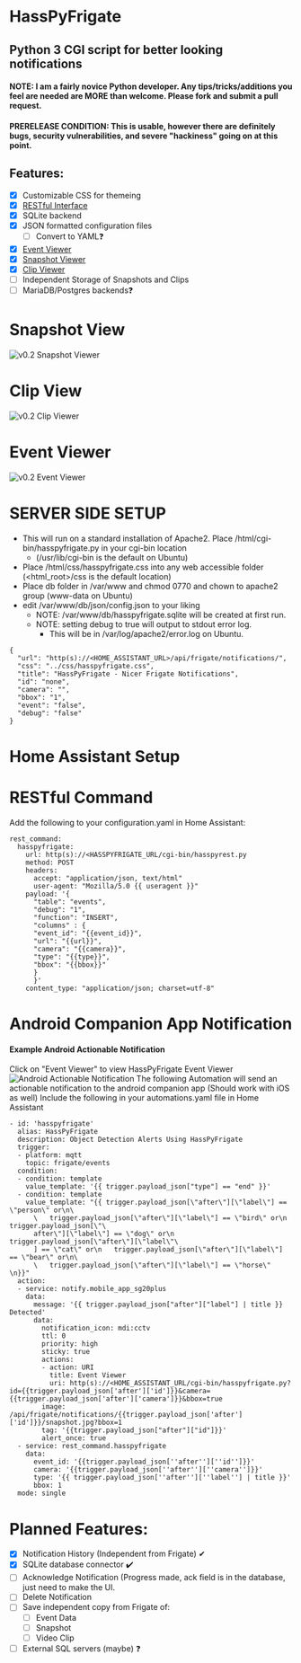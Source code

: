 # HassPyFrigate
## Python 3 CGI script for better looking notifications

#### NOTE: I am a fairly novice Python developer.  Any tips/tricks/additions you feel are needed are MORE than welcome. Please fork and submit a pull request.

#### PRERELEASE CONDITION: This is usable, however there are definitely bugs, security vulnerabilities, and severe "hackiness" going on at this point.

## Features:
- [x] Customizable CSS for themeing
- [x] [RESTful Interface](#home-assistant-setup)
- [x] SQLite backend
- [x] JSON formatted configuration files
  - [ ] Convert to YAML❓
- [x] [Event Viewer](#event-viewer)
- [x] [Snapshot Viewer](#snapshot-view)
- [x] [Clip Viewer](#clip-view)
- [ ] Independent Storage of Snapshots and Clips
- [ ] MariaDB/Postgres backends❓

# Snapshot View
![v0.2 Snapshot Viewer](img/HassPyFrigate-Snap.png)

# Clip View
![v0.2 Clip Viewer](img/HassPyFrigate-Clip.png)

# Event Viewer
![v0.2 Event Viewer](img/HassPyFrigate-Event_Viewer.png)

# SERVER SIDE SETUP
- This will run on a standard installation of Apache2.  Place /html/cgi-bin/hasspyfrigate.py in your cgi-bin location 
  - (/usr/lib/cgi-bin is the default on Ubuntu)
- Place /html/css/hasspyfrigate.css into any web accessible folder (<html_root>/css is the default location)
- Place db folder in /var/www and chmod 0770 and chown to apache2 group (www-data on Ubuntu)
- edit /var/www/db/json/config.json to your liking
  - NOTE: /var/www/db/hasspyfrigate.sqlite will be created at first run.
  - NOTE: setting debug to true will output to stdout error log.
    - This will be in /var/log/apache2/error.log on Ubuntu.
```
{
  "url": "http(s)://<HOME_ASSISTANT_URL>/api/frigate/notifications/",
  "css": "../css/hasspyfrigate.css",
  "title": "HassPyFrigate - Nicer Frigate Notifications",
  "id": "none",
  "camera": "",
  "bbox": "1",
  "event": "false",
  "debug": "false"
}
```


# Home Assistant Setup
# RESTful Command
Add the following to your configuration.yaml in Home Assistant:
```
rest_command:
  hasspyfrigate:
    url: http(s)://<HASSPYFRIGATE_URL/cgi-bin/hasspyrest.py
    method: POST
    headers:
      accept: "application/json, text/html"
      user-agent: "Mozilla/5.0 {{ useragent }}"
    payload: '{
      "table": "events",
      "debug": "1",
      "function": "INSERT",
      "columns" : {
      "event_id": "{{event_id}}",
      "url": "{{url}}",
      "camera": "{{camera}}",
      "type": "{{type}}",
      "bbox": "{{bbox}}"
      }
      }'
    content_type: "application/json; charset=utf-8"
```

# Android Companion App Notification
#### Example Android Actionable Notification
Click on "Event Viewer" to view HassPyFrigate Event Viewer
![Android Actionable Notification](img/AndroidNotification.png)
The following Automation will send an actionable notification to the android companion app (Should work with iOS as well)
Include the following in your automations.yaml file in Home Assistant
```
- id: 'hasspyfrigate'
  alias: HassPyFrigate
  description: Object Detection Alerts Using HassPyFrigate
  trigger:
  - platform: mqtt
    topic: frigate/events
  condition:
  - condition: template
    value_template: '{{ trigger.payload_json["type"] == "end" }}'
  - condition: template
    value_template: "{{ trigger.payload_json[\"after\"][\"label\"] == \"person\" or\n\
      \   trigger.payload_json[\"after\"][\"label\"] == \"bird\" or\n   trigger.payload_json[\"\
      after\"][\"label\"] == \"dog\" or\n   trigger.payload_json[\"after\"][\"label\"\
      ] == \"cat\" or\n   trigger.payload_json[\"after\"][\"label\"] == \"bear\" or\n\
      \   trigger.payload_json[\"after\"][\"label\"] == \"horse\" \n}}"
  action:
  - service: notify.mobile_app_sg20plus
    data:
      message: '{{ trigger.payload_json["after"]["label"] | title }} Detected'
      data:
        notification_icon: mdi:cctv
        ttl: 0
        priority: high
        sticky: true
        actions:
        - action: URI
          title: Event Viewer
          uri: http(s)://<HOME_ASSISTANT_URL/cgi-bin/hasspyfrigate.py?id={{trigger.payload_json['after']['id']}}&camera={{trigger.payload_json['after']['camera']}}&bbox=true
        image: /api/frigate/notifications/{{trigger.payload_json['after']['id']}}/snapshot.jpg?bbox=1
        tag: '{{trigger.payload_json["after"]["id"]}}'
        alert_once: true
  - service: rest_command.hasspyfrigate
    data:
      event_id: '{{trigger.payload_json[''after''][''id'']}}'
      camera: '{{trigger.payload_json[''after''][''camera'']}}'
      type: '{{ trigger.payload_json[''after''][''label''] | title }}'
      bbox: 1
  mode: single

```

# Planned Features:
- [x] Notification History (Independent from Frigate) ✔
- [x] SQLite database connector ✔️
- [ ] Acknowledge Notification (Progress made, ack field is in the database, just need to make the UI.
- [ ] Delete Notification
- [ ] Save independent copy from Frigate of:
  - [ ] Event Data
  - [ ] Snapshot
  - [ ] Video Clip

- [ ] External SQL servers (maybe) ❓
